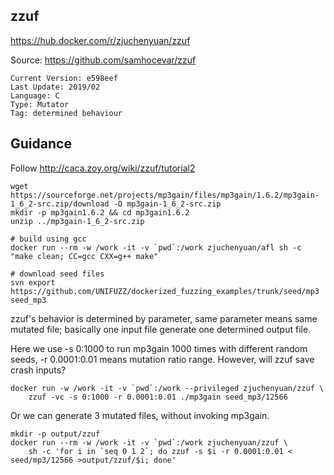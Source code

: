 ## zzuf

https://hub.docker.com/r/zjuchenyuan/zzuf

Source: https://github.com/samhocevar/zzuf

```
Current Version: e598eef
Last Update: 2019/02
Language: C
Type: Mutator
Tag: determined behaviour
```

## Guidance

Follow http://caca.zoy.org/wiki/zzuf/tutorial2

```
wget https://sourceforge.net/projects/mp3gain/files/mp3gain/1.6.2/mp3gain-1_6_2-src.zip/download -O mp3gain-1_6_2-src.zip
mkdir -p mp3gain1.6.2 && cd mp3gain1.6.2
unzip ../mp3gain-1_6_2-src.zip

# build using gcc
docker run --rm -w /work -it -v `pwd`:/work zjuchenyuan/afl sh -c "make clean; CC=gcc CXX=g++ make"

# download seed files
svn export https://github.com/UNIFUZZ/dockerized_fuzzing_examples/trunk/seed/mp3 seed_mp3
```

zzuf's behavior is determined by parameter, same parameter means same mutated file; basically one input file generate one determined output file.

Here we use -s 0:1000 to run mp3gain 1000 times with different random seeds, -r 0.0001:0.01 means mutation ratio range. However, will zzuf save crash inputs?

```
docker run -w /work -it -v `pwd`:/work --privileged zjuchenyuan/zzuf \
    zzuf -vc -s 0:1000 -r 0.0001:0.01 ./mp3gain seed_mp3/12566
```

Or we can generate 3 mutated files, without invoking mp3gain.

```
mkdir -p output/zzuf
docker run --rm -w /work -it -v `pwd`:/work zjuchenyuan/zzuf \
    sh -c 'for i in `seq 0 1 2`; do zzuf -s $i -r 0.0001:0.01 < seed/mp3/12566 >output/zzuf/$i; done'
```
